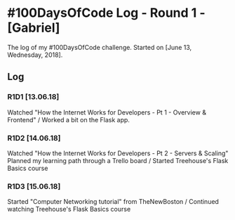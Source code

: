 # #100DaysOfCode Log - Round 1 - [Gabriel]

The log of my #100DaysOfCode challenge. Started on [June 13, Wednesday, 2018].

## Log

### R1D1 [13.06.18]
Watched "How the Internet Works for Developers - Pt 1 - Overview & Frontend" /
Worked a bit on the Flask app.

### R1D2 [14.06.18]
Watched "How the Internet Works for Developers - Pt 2 - Servers & Scaling"
Planned my learning path through a Trello board /
Started Treehouse's Flask Basics course

### R1D3 [15.06.18]
Started "Computer Networking tutorial" from TheNewBoston /
Continued watching Treehouse's Flask Basics course
